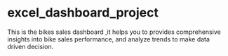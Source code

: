 # excel_dashboard_project
This is the bikes sales dashboard ,it helps you to provides comprehensive insights into bike sales performance, and analyze trends to make data driven decision. 

